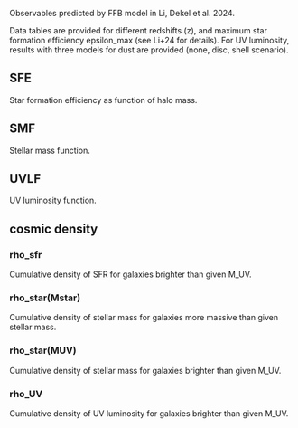 Observables predicted by FFB model in Li, Dekel et al. 2024.

Data tables are provided for different redshifts (z),
and maximum star formation efficiency epsilon_max (see Li+24 for details).
For UV luminosity, results with three models for dust are provided (none, disc, shell scenario).

## SFE
Star formation efficiency as function of halo mass.

## SMF
Stellar mass function.

## UVLF
UV luminosity function.

## cosmic density
### rho_sfr
Cumulative density of SFR for galaxies brighter than given M_UV.

### rho_star(Mstar)
Cumulative density of stellar mass for galaxies more massive than given stellar mass.

### rho_star(MUV)
Cumulative density of stellar mass for galaxies brighter than given M_UV.

### rho_UV
Cumulative density of UV luminosity for galaxies brighter than given M_UV.

